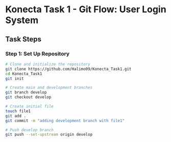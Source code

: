 
# Konecta Task 1 - Git Flow: User Login System

##  Task Steps
###  Step 1: Set Up Repository
```bash
# Clone and initialize the repository
git clone https://github.com/Halimo09/Konecta_Task1.git
cd Konecta_Task1
git init

# Create main and development branches
git branch develop
git checkout develop

# Create initial file
touch file1
git add .
git commit -m "adding development branch with file1"

# Push develop branch
git push --set-upstream origin develop
